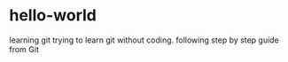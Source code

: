 # hello-world
learning git
trying to learn git without coding. following step by step guide from Git

